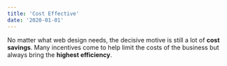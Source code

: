 ```yaml
---
title: 'Cost Effective'
date: '2020-01-01'
---
```


No matter what web design needs, the decisive motive is still a lot of **cost savings**. Many incentives come to help limit the costs of the business but always bring the **highest efficiency**.